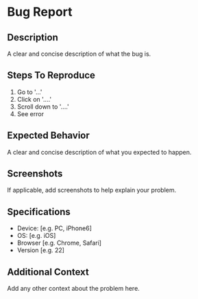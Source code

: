 # Bug Report

## Description

A clear and concise description of what the bug is.

## Steps To Reproduce

1. Go to '...'
2. Click on '....'
3. Scroll down to '....'
4. See error

## Expected Behavior

A clear and concise description of what you expected to happen.

## Screenshots

If applicable, add screenshots to help explain your problem.

## Specifications
 - Device: [e.g. PC, iPhone6]
 - OS: [e.g. iOS]
 - Browser [e.g. Chrome, Safari]
 - Version [e.g. 22]

## Additional Context
Add any other context about the problem here.
